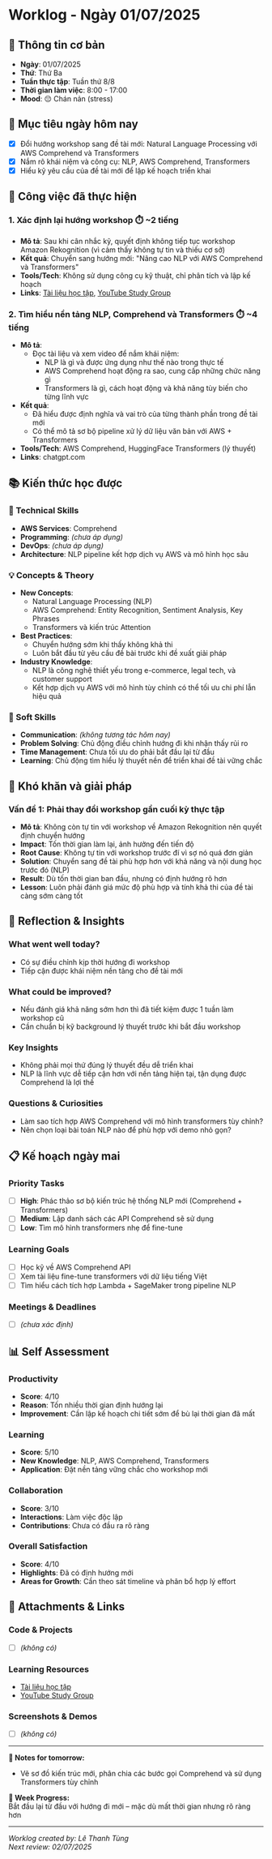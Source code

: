 # Worklog - Ngày 01/07/2025

## 📅 Thông tin cơ bản
- **Ngày**: 01/07/2025
- **Thứ**: Thứ Ba
- **Tuần thực tập**: Tuần thứ 8/8  
- **Thời gian làm việc**: 8:00 - 17:00  
- **Mood**: 😔 Chán nản (stress)

## 🎯 Mục tiêu ngày hôm nay
- [x] Đổi hướng workshop sang đề tài mới: Natural Language Processing với AWS Comprehend và Transformers
- [x] Nắm rõ khái niệm và công cụ: NLP, AWS Comprehend, Transformers
- [x] Hiểu kỹ yêu cầu của đề tài mới để lập kế hoạch triển khai

## 💼 Công việc đã thực hiện

### 1. Xác định lại hướng workshop ⏱️ ~2 tiếng
- **Mô tả**: Sau khi cân nhắc kỹ, quyết định không tiếp tục workshop Amazon Rekognition (vì cảm thấy không tự tin và thiếu cơ sở)
- **Kết quả**: Chuyển sang hướng mới: "Nâng cao NLP với AWS Comprehend và Transformers"
- **Tools/Tech**: Không sử dụng công cụ kỹ thuật, chỉ phân tích và lập kế hoạch
- **Links**: [Tài liệu học tập](http://f000001.awsstudygroup.com/vi/), [YouTube Study Group](https://www.youtube.com/@AWSStudyGroup)

### 2. Tìm hiểu nền tảng NLP, Comprehend và Transformers ⏱️ ~4 tiếng
- **Mô tả**:
  - Đọc tài liệu và xem video để nắm khái niệm:
    + NLP là gì và được ứng dụng như thế nào trong thực tế
    + AWS Comprehend hoạt động ra sao, cung cấp những chức năng gì
    + Transformers là gì, cách hoạt động và khả năng tùy biến cho từng lĩnh vực
- **Kết quả**:
  - Đã hiểu được định nghĩa và vai trò của từng thành phần trong đề tài mới
  - Có thể mô tả sơ bộ pipeline xử lý dữ liệu văn bản với AWS + Transformers
- **Tools/Tech**: AWS Comprehend, HuggingFace Transformers (lý thuyết)
- **Links**: chatgpt.com

## 📚 Kiến thức học được

### 🔧 Technical Skills
- **AWS Services**: Comprehend
- **Programming**: *(chưa áp dụng)*
- **DevOps**: *(chưa áp dụng)*
- **Architecture**: NLP pipeline kết hợp dịch vụ AWS và mô hình học sâu

### 💡 Concepts & Theory
- **New Concepts**:
  - Natural Language Processing (NLP)
  - AWS Comprehend: Entity Recognition, Sentiment Analysis, Key Phrases
  - Transformers và kiến trúc Attention
- **Best Practices**:
  - Chuyển hướng sớm khi thấy không khả thi
  - Luôn bắt đầu từ yêu cầu đề bài trước khi đề xuất giải pháp
- **Industry Knowledge**:
  - NLP là công nghệ thiết yếu trong e-commerce, legal tech, và customer support
  - Kết hợp dịch vụ AWS với mô hình tùy chỉnh có thể tối ưu chi phí lẫn hiệu quả

### 🤝 Soft Skills
- **Communication**: *(không tương tác hôm nay)*
- **Problem Solving**: Chủ động điều chỉnh hướng đi khi nhận thấy rủi ro
- **Time Management**: Chưa tối ưu do phải bắt đầu lại từ đầu
- **Learning**: Chủ động tìm hiểu lý thuyết nền để triển khai đề tài vững chắc

## 🚧 Khó khăn và giải pháp

### Vấn đề 1: Phải thay đổi workshop gần cuối kỳ thực tập
- **Mô tả**: Không còn tự tin với workshop về Amazon Rekognition nên quyết định chuyển hướng
- **Impact**: Tốn thời gian làm lại, ảnh hưởng đến tiến độ
- **Root Cause**: Không tự tin với workshop trước đí vì sợ nó quá đơn giản
- **Solution**: Chuyển sang đề tài phù hợp hơn với khả năng và nội dung học trước đó (NLP)
- **Result**: Dù tốn thời gian ban đầu, nhưng có định hướng rõ hơn
- **Lesson**: Luôn phải đánh giá mức độ phù hợp và tính khả thi của đề tài càng sớm càng tốt

## 💭 Reflection & Insights

### What went well today?
- Có sự điều chỉnh kịp thời hướng đi workshop
- Tiếp cận được khái niệm nền tảng cho đề tài mới

### What could be improved?
- Nếu đánh giá khả năng sớm hơn thì đã tiết kiệm được 1 tuần làm workshop cũ
- Cần chuẩn bị kỹ background lý thuyết trước khi bắt đầu workshop

### Key Insights
- Không phải mọi thứ đúng lý thuyết đều dễ triển khai
- NLP là lĩnh vực dễ tiếp cận hơn với nền tảng hiện tại, tận dụng được Comprehend là lợi thế

### Questions & Curiosities
- Làm sao tích hợp AWS Comprehend với mô hình transformers tùy chỉnh?
- Nên chọn loại bài toán NLP nào để phù hợp với demo nhỏ gọn?

## 📋 Kế hoạch ngày mai

### Priority Tasks
- [ ] **High**: Phác thảo sơ bộ kiến trúc hệ thống NLP mới (Comprehend + Transformers)
- [ ] **Medium**: Lập danh sách các API Comprehend sẽ sử dụng
- [ ] **Low**: Tìm mô hình transformers nhẹ để fine-tune

### Learning Goals
- [ ] Học kỹ về AWS Comprehend API
- [ ] Xem tài liệu fine-tune transformers với dữ liệu tiếng Việt
- [ ] Tìm hiểu cách tích hợp Lambda + SageMaker trong pipeline NLP

### Meetings & Deadlines
- [ ] *(chưa xác định)*

## 📊 Self Assessment

### Productivity
- **Score**: 4/10  
- **Reason**: Tốn nhiều thời gian định hướng lại  
- **Improvement**: Cần lập kế hoạch chi tiết sớm để bù lại thời gian đã mất

### Learning
- **Score**: 5/10  
- **New Knowledge**: NLP, AWS Comprehend, Transformers  
- **Application**: Đặt nền tảng vững chắc cho workshop mới

### Collaboration
- **Score**: 3/10  
- **Interactions**: Làm việc độc lập  
- **Contributions**: Chưa có đầu ra rõ ràng

### Overall Satisfaction
- **Score**: 4/10  
- **Highlights**: Đã có định hướng mới  
- **Areas for Growth**: Cần theo sát timeline và phân bổ hợp lý effort

## 📎 Attachments & Links

### Code & Projects  
- [ ] *(không có)*

### Learning Resources  
- [Tài liệu học tập](http://f000001.awsstudygroup.com/vi/)  
- [YouTube Study Group](https://www.youtube.com/@AWSStudyGroup)

### Screenshots & Demos  
- [ ] *(không có)*

---

**📝 Notes for tomorrow:**  
- Vẽ sơ đồ kiến trúc mới, phân chia các bước gọi Comprehend và sử dụng Transformers tùy chỉnh

**🎯 Week Progress:**  
Bắt đầu lại từ đầu với hướng đi mới – mặc dù mất thời gian nhưng rõ ràng hơn

---
*Worklog created by: Lê Thanh Tùng*  
*Next review: 02/07/2025*
